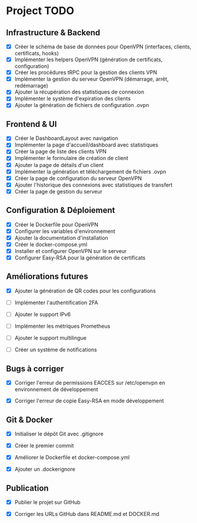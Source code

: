 # Project TODO

## Infrastructure & Backend
- [x] Créer le schéma de base de données pour OpenVPN (interfaces, clients, certificats, hooks)
- [x] Implémenter les helpers OpenVPN (génération de certificats, configuration)
- [x] Créer les procédures tRPC pour la gestion des clients VPN
- [x] Implémenter la gestion du serveur OpenVPN (démarrage, arrêt, redémarrage)
- [x] Ajouter la récupération des statistiques de connexion
- [x] Implémenter le système d'expiration des clients
- [x] Ajouter la génération de fichiers de configuration .ovpn

## Frontend & UI
- [x] Créer le DashboardLayout avec navigation
- [x] Implémenter la page d'accueil/dashboard avec statistiques
- [x] Créer la page de liste des clients VPN
- [x] Implémenter le formulaire de création de client
- [x] Ajouter la page de détails d'un client
- [x] Implémenter la génération et téléchargement de fichiers .ovpn
- [x] Créer la page de configuration du serveur OpenVPN
- [x] Ajouter l'historique des connexions avec statistiques de transfert
- [x] Créer la page de gestion du serveur

## Configuration & Déploiement
- [x] Créer le Dockerfile pour OpenVPN
- [x] Configurer les variables d'environnement
- [x] Ajouter la documentation d'installation
- [x] Créer le docker-compose.yml
- [x] Installer et configurer OpenVPN sur le serveur
- [x] Configurer Easy-RSA pour la génération de certificats

## Améliorations futures
- [x] Ajouter la génération de QR codes pour les configurations
- [ ] Implémenter l'authentification 2FA
- [ ] Ajouter le support IPv6
- [ ] Implémenter les métriques Prometheus
- [ ] Ajouter le support multilingue
- [ ] Créer un système de notifications



## Bugs à corriger
- [x] Corriger l'erreur de permissions EACCES sur /etc/openvpn en environnement de développement



- [x] Corriger l'erreur de copie Easy-RSA en mode développement



## Git & Docker
- [x] Initialiser le dépôt Git avec .gitignore
- [x] Créer le premier commit
- [x] Améliorer le Dockerfile et docker-compose.yml
- [x] Ajouter un .dockerignore



## Publication
- [x] Publier le projet sur GitHub



- [x] Corriger les URLs GitHub dans README.md et DOCKER.md

